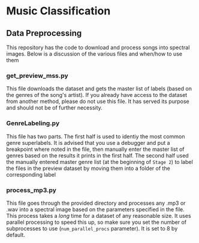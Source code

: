 # Music Classification
## Data Preprocessing
This repository has the code to download and process songs into spectral images. Below is a discussion of the various files and when/how to use them

### get_preview_mss.py
This file downloads the dataset and gets the master list of labels (based on the genres of the song's artist). If you already have access to the dataset from another method, please do not use this file. It has served its purpose and should not be of further necessity.

### GenreLabeling.py
This file has two parts. The first half is used to identiy the most common genre superlabels. It is advised that you use a debugger and put a breakpoint where noted in the file, then manually enter the master list of genres based on the results it prints in the first half. The second half used the manually entered master genre list (at the beginning of `Stage 2`) to label the files in the preview dataset by moving them into a folder of the corresponding label

### process_mp3.py
This file goes through the provided directory and processes any .mp3 or .wav into a spectral image based on the parameters specified in the file. This process takes a _long_ time for a dataset of any reasonable size. It uses parallel processing to speed this up, so make sure you set the number of subprocesses to use (`num_parallel_procs` parameter). It is set to 8 by default.